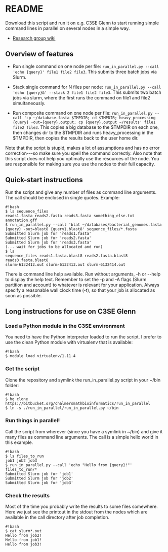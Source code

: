 # README #

Download this script and run it on e.g. C3SE Glenn to start running simple
command lines in parallel on several nodes in a simple way.

* [Research group wiki](http://bioinformatics.math.chalmers.se/wiki) 

## Overview of features ##

 * Run single command on one node per file:
 ``` run_in_parallel.py --call 'echo {query}' file1 file2 file3 ```. 
 This submits three batch jobs via Slurm.

 * Stack single command for N files per node:
 ``` run_in_parallel.py --call 'echo {query}&' --stack 2 file1 file2 file3 ```. 
 This submits two batch jobs via slurm, where the first runs the command on
 file1 and file2 simultaneously. 

 * Run composite command on one node per file:
 ``` run_in_parallel.py --call 'cp ~/database.fasta $TMPDIR; cd $TMPDIR; heavy_processing {query} -out={query}.output; cp {query}.output ~/results' file1 file2 file3 ```. 
 This copies a big database to the $TMPDIR on each one, then changes dir to the
 $TMPDIR and runs heavy_processing in the $TMPDIR, then copies the results back
 to the user home dir.

Note that the script is stupid, makes a lot of assumptions and has no error
correction---so make sure you spell the command correctly. Also note that this
script does not help you optimally use the resources of the node. You are
responsible for making sure you use the nodes to their full capacity.

## Quick-start instructions ##
Run the script and give any number of files as command line arguments. The call
should be enclosed in single quotes. Example:

```
#!bash
$ ls sequence_files
reads1.fasta reads2.fasta reads3.fasta something_else.txt annotation.gff
$ run_in_parallel.py --call 'blat ~/databases/bacterial_genomes.fasta {query} -out=blast8 {query}.blast8' sequence_files/*.fasta
Submitted Slurm job for 'reads1.fasta'
Submitted Slurm job for 'reads2.fasta'
Submitted Slurm job for 'reads3.fasta'
(... wait for jobs to be allocated and run)
$ ls 
sequence_files reads1.fasta.blast8 reads2.fasta.blast8 reads3.fasta.blast8 
slurm-6132412.out slurm-6132413.out slurm-6132414.out 
```

There is command line help available. Run without arguments, -h or --help to
display the help text. Remember to set the -p and -A flags (Slurm partition and
account) to whatever is relevant for your application. Always specify a
reasonable wall clock time (-t), so that your job is allocated as soon as
possible.


## Long instructions for use on C3SE Glenn ##

### Load a Python module in the C3SE environment ###
You need to have the Python interpreter loaded to run the script. I prefer to
use the clean Python module with virtualenv that is available:
```
#!bash
$ module load virtualenv/1.11.4
```

### Get the script ###
Clone the repository and symlink the run_in_parallel.py script in your ~/bin
folder:
```
#!bash
$ hg clone https://bitbucket.org/chalmersmathbioinformatics/run_in_parallel
$ ln -s ./run_in_parallel/run_in_parallel.py ~/bin
```

### Run things in parallel! ###
Call the script from wherever (since you have a symlink in ~/bin) and give it
many files as command line arguments. The call is a simple hello world in this
example.
```
#!bash
$ ls files_to_run
job1 job2 job3
$ run_in_parallel.py --call 'echo "Hello from {query}!"' files_to_run/*
Submitted Slurm job for 'job1'
Submitted Slurm job for 'job2'
Submitted Slurm job for 'job3'
```

### Check the results ###
Most of the time you probably write the results to some files somewhere. Here
we just see the printout in the stdout from the nodes which are available in
the call directory after job completion.
```
#!bash
$ cat slurm*.out 
Hello from job2!
Hello from job1!
Hello from job3!
```